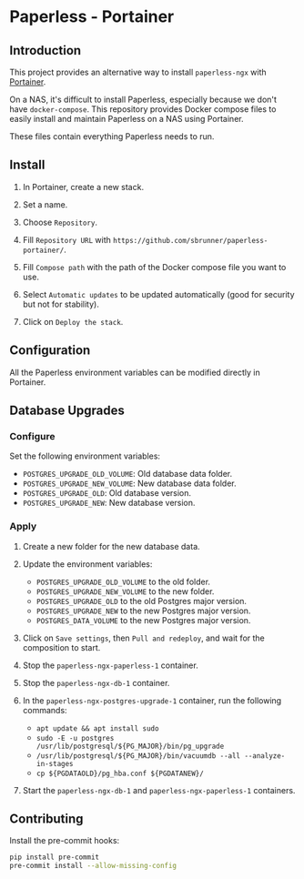 # Paperless - Portainer

## Introduction

This project provides an alternative way to install `paperless-ngx` with [Portainer](https://docs.portainer.io).

On a NAS, it's difficult to install Paperless, especially because we don't have `docker-compose`.
This repository provides Docker compose files to easily install and maintain Paperless on a NAS using Portainer.

These files contain everything Paperless needs to run.

## Install

1. In Portainer, create a new stack.

2. Set a name.

3. Choose `Repository`.

4. Fill `Repository URL` with `https://github.com/sbrunner/paperless-portainer/`.

5. Fill `Compose path` with the path of the Docker compose file you want to use.

6. Select `Automatic updates` to be updated automatically (good for security but not for stability).

7. Click on `Deploy the stack`.

## Configuration

All the Paperless environment variables can be modified directly in Portainer.

## Database Upgrades

### Configure

Set the following environment variables:

- `POSTGRES_UPGRADE_OLD_VOLUME`: Old database data folder.
- `POSTGRES_UPGRADE_NEW_VOLUME`: New database data folder.
- `POSTGRES_UPGRADE_OLD`: Old database version.
- `POSTGRES_UPGRADE_NEW`: New database version.

### Apply

1. Create a new folder for the new database data.

2. Update the environment variables:

    - `POSTGRES_UPGRADE_OLD_VOLUME` to the old folder.
    - `POSTGRES_UPGRADE_NEW_VOLUME` to the new folder.
    - `POSTGRES_UPGRADE_OLD` to the old Postgres major version.
    - `POSTGRES_UPGRADE_NEW` to the new Postgres major version.
    - `POSTGRES_DATA_VOLUME` to the new Postgres major version.

3. Click on `Save settings`, then `Pull and redeploy`, and wait for the composition to start.

4. Stop the `paperless-ngx-paperless-1` container.

5. Stop the `paperless-ngx-db-1` container.

6. In the `paperless-ngx-postgres-upgrade-1` container, run the following commands:

    - `apt update && apt install sudo`
    - `sudo -E -u postgres /usr/lib/postgresql/${PG_MAJOR}/bin/pg_upgrade`
    - `/usr/lib/postgresql/${PG_MAJOR}/bin/vacuumdb --all --analyze-in-stages`
    - `cp ${PGDATAOLD}/pg_hba.conf ${PGDATANEW}/`

7. Start the `paperless-ngx-db-1` and `paperless-ngx-paperless-1` containers.

## Contributing

Install the pre-commit hooks:

```bash
pip install pre-commit
pre-commit install --allow-missing-config
```
